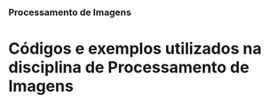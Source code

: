 ### Processamento de Imagens

# Códigos e exemplos utilizados na disciplina de Processamento de Imagens
